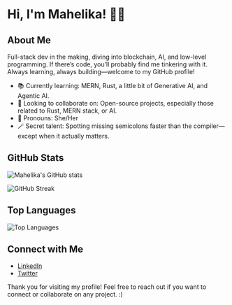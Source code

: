 # Hi, I'm Mahelika! 👩‍💻

## About Me

Full-stack dev in the making, diving into blockchain, AI, and low-level programming. If there’s code, you’ll probably find me tinkering with it. Always learning, always building—welcome to my GitHub profile!

- 📚 Currently learning: MERN, Rust, a little bit of Generative AI, and Agentic AI.
- 🤝 Looking to collaborate on: Open-source projects, especially those related to Rust, MERN stack, or AI.
- 🎀 Pronouns: She/Her
- 🪄 Secret talent: Spotting missing semicolons faster than the compiler—except when it actually matters.

## GitHub Stats

![Mahelika's GitHub stats](https://github-readme-stats.vercel.app/api?username=Mahelika&show_icons=true&theme=radical&count_private=true&cache_seconds=1800)

![GitHub Streak](https://streak-stats.demolab.com?user=mahelika&theme=radical&hide_border=false)

## Top Languages

![Top Languages](https://github-readme-stats.vercel.app/api/top-langs/?username=mahelika&layout=compact&theme=radical)


## Connect with Me

- [LinkedIn](www.linkedin.com/in/mahelika)
- [Twitter](https://x.com/mahelikaaX)
<!-- - [Personal Website](#) -->

Thank you for visiting my profile! Feel free to reach out if you want to connect or collaborate on any project. :)
